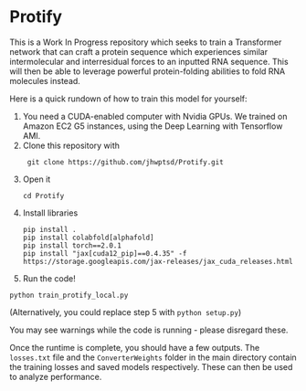 # Protify

This is a Work In Progress repository which seeks to train a Transformer network that can craft a protein sequence which experiences similar intermolecular and interresidual forces to an inputted RNA sequence. This will then be able to leverage powerful protein-folding abilities to fold RNA molecules instead.

Here is a quick rundown of how to train this model for yourself:

1. You need a CUDA-enabled computer with Nvidia GPUs. We trained on Amazon EC2 G5 instances, using the Deep Learning with Tensorflow AMI.
2. Clone this repository with
   ```
    git clone https://github.com/jhwptsd/Protify.git
   ```
4. Open it
   ```
   cd Protify
   ```
5. Install libraries
   ```
   pip install .
   pip install colabfold[alphafold]
   pip install torch==2.0.1
   pip install "jax[cuda12_pip]==0.4.35" -f https://storage.googleapis.com/jax-releases/jax_cuda_releases.html
   ```
6. Run the code!
  ```
  python train_protify_local.py
  ```

(Alternatively, you could replace step 5 with ``` python setup.py ```)

You may see warnings while the code is running - please disregard these.

Once the runtime is complete, you should have a few outputs. The ```losses.txt``` file and the ```ConverterWeights``` folder in the main directory contain the training losses and saved models respectively. These can then be used to analyze performance.
